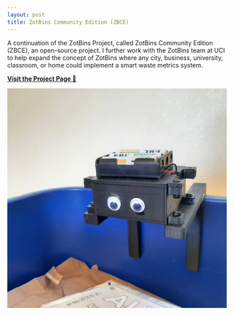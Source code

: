 ```yaml
---
layout: post
title: ZotBins Community Edition (ZBCE)
---
```


A continuation of the ZotBins Project, called ZotBins Community Edition (ZBCE), an open-source project. I further work with the ZotBins team at UCI to help expand the concept of ZotBins where any city, business, university, classroom, or home could implement a smart waste metrics system.

[**Visit the Project Page 🔧**](https://zotbins.github.io/zbceblog)

[![thumbnail](/assets/img/project_thumbnails/waste_watcher.jpg)](https://zotbins.github.io/zbceblog)
